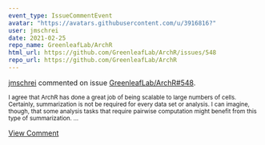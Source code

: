 ```yaml
---
event_type: IssueCommentEvent
avatar: "https://avatars.githubusercontent.com/u/3916816?"
user: jmschrei
date: 2021-02-25
repo_name: GreenleafLab/ArchR
html_url: https://github.com/GreenleafLab/ArchR/issues/548
repo_url: https://github.com/GreenleafLab/ArchR
---
```


<a href='https://github.com/jmschrei' target='_blank'>jmschrei</a> commented on issue <a href='https://github.com/GreenleafLab/ArchR/issues/548' target='_blank'>GreenleafLab/ArchR#548</a>.

<small>I agree that ArchR has done a great job of being scalable to large numbers of cells. Certainly, summarization is not be required for every data set or analysis. I can imagine, though, that some analysis tasks that require pairwise computation might benefit from this type of summarization. ...</small>

<a href='https://github.com/GreenleafLab/ArchR/issues/548' target='_blank'>View Comment</a>